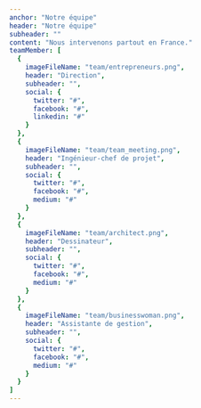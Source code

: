 ```yaml
---
anchor: "Notre équipe"
header: "Notre équipe"
subheader: ""
content: "Nous intervenons partout en France."
teamMember: [
  {
    imageFileName: "team/entrepreneurs.png",
    header: "Direction",
    subheader: "",
    social: {
      twitter: "#",
      facebook: "#",
      linkedin: "#"
    }
  },
  {
    imageFileName: "team/team_meeting.png",
    header: "Ingénieur-chef de projet",
    subheader: "",
    social: {
      twitter: "#",
      facebook: "#",
      medium: "#"
    }
  },
  {
    imageFileName: "team/architect.png",
    header: "Dessinateur",
    subheader: "",
    social: {
      twitter: "#",
      facebook: "#",
      medium: "#"
    }
  },
  {
    imageFileName: "team/businesswoman.png",
    header: "Assistante de gestion",
    subheader: "",
    social: {
      twitter: "#",
      facebook: "#",
      medium: "#"
    }
  }
]
---
```

